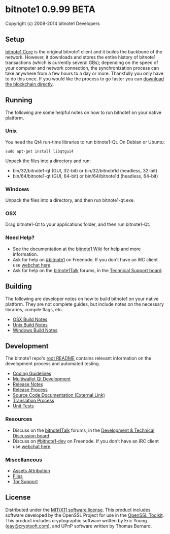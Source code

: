 bitnote1 0.9.99 BETA
=====================

Copyright (c) 2009-2014 bitnote1 Developers


Setup
---------------------
[bitnote1 Core](http://bitnote1.org/en/download) is the original bitnote1 client and it builds the backbone of the network. However, it downloads and stores the entire history of bitnote1 transactions (which is currently several GBs); depending on the speed of your computer and network connection, the synchronization process can take anywhere from a few hours to a day or more. Thankfully you only have to do this once. If you would like the process to go faster you can [download the blockchain directly](bootstrap.md).

Running
---------------------
The following are some helpful notes on how to run bitnote1 on your native platform. 

### Unix

You need the Qt4 run-time libraries to run bitnote1-Qt. On Debian or Ubuntu:

	sudo apt-get install libqtgui4

Unpack the files into a directory and run:

- bin/32/bitnote1-qt (GUI, 32-bit) or bin/32/bitnote1d (headless, 32-bit)
- bin/64/bitnote1-qt (GUI, 64-bit) or bin/64/bitnote1d (headless, 64-bit)



### Windows

Unpack the files into a directory, and then run bitnote1-qt.exe.

### OSX

Drag bitnote1-Qt to your applications folder, and then run bitnote1-Qt.

### Need Help?

* See the documentation at the [bitnote1 Wiki](https://en.bitnote1.it/wiki/Main_Page)
for help and more information.
* Ask for help on [#bitnote1](http://webchat.freenode.net?channels=bitnote1) on Freenode. If you don't have an IRC client use [webchat here](http://webchat.freenode.net?channels=bitnote1).
* Ask for help on the [bitnote1Talk](https://bitnote1talk.org/) forums, in the [Technical Support board](https://bitnote1talk.org/index.php?board=4.0).

Building
---------------------
The following are developer notes on how to build bitnote1 on your native platform. They are not complete guides, but include notes on the necessary libraries, compile flags, etc.

- [OSX Build Notes](build-osx.md)
- [Unix Build Notes](build-unix.md)
- [Windows Build Notes](build-msw.md)

Development
---------------------
The bitnote1 repo's [root README](https://github.com/bitnote1/bitnote1/blob/master/README.md) contains relevant information on the development process and automated testing.

- [Coding Guidelines](coding.md)
- [Multiwallet Qt Development](multiwallet-qt.md)
- [Release Notes](release-notes.md)
- [Release Process](release-process.md)
- [Source Code Documentation (External Link)](https://dev.visucore.com/bitnote1/doxygen/)
- [Translation Process](translation_process.md)
- [Unit Tests](unit-tests.md)

### Resources
* Discuss on the [bitnote1Talk](https://bitnote1talk.org/) forums, in the [Development & Technical Discussion board](https://bitnote1talk.org/index.php?board=6.0).
* Discuss on [#bitnote1-dev](http://webchat.freenode.net/?channels=bitnote1) on Freenode. If you don't have an IRC client use [webchat here](http://webchat.freenode.net/?channels=bitnote1-dev).

### Miscellaneous
- [Assets Attribution](assets-attribution.md)
- [Files](files.md)
- [Tor Support](tor.md)

License
---------------------
Distributed under the [MIT/X11 software license](http://www.opensource.org/licenses/mit-license.php).
This product includes software developed by the OpenSSL Project for use in the [OpenSSL Toolkit](http://www.openssl.org/). This product includes
cryptographic software written by Eric Young ([eay@cryptsoft.com](mailto:eay@cryptsoft.com)), and UPnP software written by Thomas Bernard.
